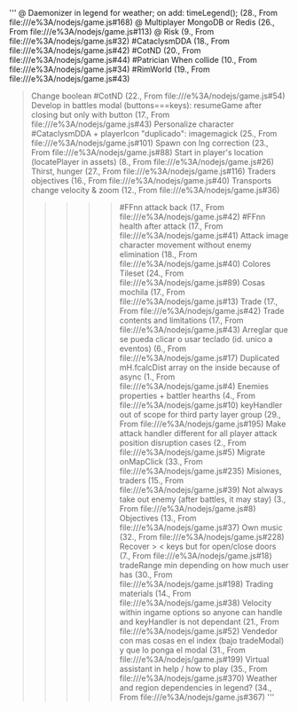 '''
@ Daemonizer in legend for weather; on add: timeLegend(); (28., From file:///e%3A/nodejs/game.js#168)
@ Multiplayer MongoDB or Redis (26., From file:///e%3A/nodejs/game.js#113)
@ Risk (9., From file:///e%3A/nodejs/game.js#32)
#CataclysmDDA (18., From file:///e%3A/nodejs/game.js#42)
#CotND (20., From file:///e%3A/nodejs/game.js#44)
#Patrician When collide (10., From file:///e%3A/nodejs/game.js#34)
#RimWorld (19., From file:///e%3A/nodejs/game.js#43)
> Change boolean #CotND (22., From file:///e%3A/nodejs/game.js#54)
> Develop in battles modal (buttons===keys): resumeGame after closing but only with button (17., From file:///e%3A/nodejs/game.js#43)
> Personalize character #CataclysmDDA + playerIcon "duplicado": imagemagick (25., From file:///e%3A/nodejs/game.js#101)
> Spawn con lng correction (23., From file:///e%3A/nodejs/game.js#88)
> Start in player's location (locatePlayer in assets) (8., From file:///e%3A/nodejs/game.js#26)
> Thirst, hunger (27., From file:///e%3A/nodejs/game.js#116)
> Traders objectives (16., From file:///e%3A/nodejs/game.js#40)
> Transports change velocity & zoom (12., From file:///e%3A/nodejs/game.js#36)
>>>>> #FFnn attack back (17., From file:///e%3A/nodejs/game.js#42)
>>>>> #FFnn health after attack (17., From file:///e%3A/nodejs/game.js#41)
>>>>> Attack image character movement without enemy elimination (18., From file:///e%3A/nodejs/game.js#40)
>>>>> Colores Tileset (24., From file:///e%3A/nodejs/game.js#89)
>>>>> Cosas mochila (17., From file:///e%3A/nodejs/game.js#13)
>>>>> Trade (17., From file:///e%3A/nodejs/game.js#42)
>>>>> Trade contents and limitations (17., From file:///e%3A/nodejs/game.js#43)
Arreglar que se pueda clicar o usar teclado (id. unico a eventos) (6., From file:///e%3A/nodejs/game.js#17)
Duplicated mH.fcalcDist array on the inside because of async (1., From file:///e%3A/nodejs/game.js#4)
Enemies properties + battler hearths (4., From file:///e%3A/nodejs/game.js#10)
keyHandler out of scope for third party layer group (29., From file:///e%3A/nodejs/game.js#195)
Make attack handler different for all player attack position disruption cases (2., From file:///e%3A/nodejs/game.js#5)
Migrate onMapClick (33., From file:///e%3A/nodejs/game.js#235)
Misiones, traders (15., From file:///e%3A/nodejs/game.js#39)
Not always take out enemy (after battles, it may stay) (3., From file:///e%3A/nodejs/game.js#8)
Objectives (13., From file:///e%3A/nodejs/game.js#37)
Own music (32., From file:///e%3A/nodejs/game.js#228)
Recover > < keys but for open/close doors (7., From file:///e%3A/nodejs/game.js#18)
tradeRange min depending on how much user has (30., From file:///e%3A/nodejs/game.js#198)
Trading materials (14., From file:///e%3A/nodejs/game.js#38)
Velocity within ingame options so anyone can handle and keyHandler is not dependant (21., From file:///e%3A/nodejs/game.js#52)
Vendedor con mas cosas en el index (bajo tradeModal) y que lo ponga el modal (31., From file:///e%3A/nodejs/game.js#199)
Virtual assistant in help / how to play (35., From file:///e%3A/nodejs/game.js#370)
Weather and region dependencies in legend? (34., From file:///e%3A/nodejs/game.js#367)
'''
